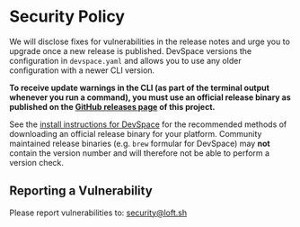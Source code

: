 # Security Policy
We will disclose fixes for vulnerabilities in the release notes and urge you to upgrade once a new release is published. DevSpace versions the configuration in `devspace.yaml` and allows you to use any older configuration with a newer CLI version.

**To receive update warnings in the CLI (as part of the terminal output whenever you run a command), you must use an official release binary as published on the [GitHub releases page](https://github.com/loft-sh/devspace/releases) of this project.**

See the [install instructions for DevSpace](https://devspace.sh/cli/docs/getting-started/installation) for the recommended methods of downloading an official release binary for your platform. Community maintained release binaries (e.g. `brew` formular for DevSpace) may **not** contain the version number and will therefore not be able to perform a version check.


## Reporting a Vulnerability
Please report vulnerabilities to: [security@loft.sh](mailto:security@loft.sh)

